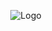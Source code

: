 <div align="center">
	
![Logo](https://cdn.discordapp.com/attachments/357422607982919680/898781373689634826/mahoji.png)
	
</div>


